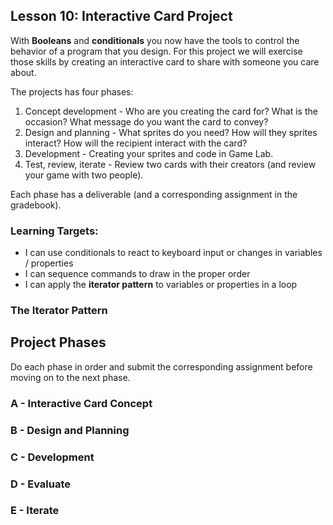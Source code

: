 ## Lesson 10: Interactive Card Project

With **Booleans** and **conditionals** you now have the tools to control the behavior of a program that you design. For this project we will exercise those skills by creating an interactive card to share with someone you care about.

The projects has four phases:

1. Concept development - Who are you creating the card for? What is the occasion? What message do you want the card to convey?
2. Design and planning - What sprites do you need? How will they sprites interact? How will the recipient interact with the card?
3. Development - Creating your sprites and code in Game Lab.
4. Test, review, iterate - Review two cards with their creators (and review your game with two people).

Each phase has a deliverable (and a corresponding assignment in the gradebook).

### Learning Targets:

* I can use conditionals to react to keyboard input or changes in variables / properties
* I can sequence commands to draw in the proper order
* I can apply the **iterator pattern** to variables or properties in a loop

### The Iterator Pattern

## Project Phases

Do each phase in order and submit the corresponding assignment before moving on to the next phase.

### A - Interactive Card Concept

### B - Design and Planning

### C - Development

### D - Evaluate

### E - Iterate
